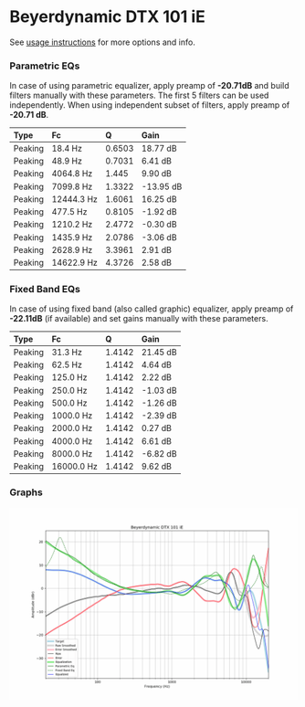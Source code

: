 # Beyerdynamic DTX 101 iE
See [usage instructions](https://github.com/jaakkopasanen/AutoEq#usage) for more options and info.

### Parametric EQs
In case of using parametric equalizer, apply preamp of **-20.71dB** and build filters manually
with these parameters. The first 5 filters can be used independently.
When using independent subset of filters, apply preamp of **-20.71 dB**.

| Type    | Fc         |      Q | Gain      |
|:--------|:-----------|:-------|:----------|
| Peaking | 18.4 Hz    | 0.6503 | 18.77 dB  |
| Peaking | 48.9 Hz    | 0.7031 | 6.41 dB   |
| Peaking | 4064.8 Hz  | 1.445  | 9.90 dB   |
| Peaking | 7099.8 Hz  | 1.3322 | -13.95 dB |
| Peaking | 12444.3 Hz | 1.6061 | 16.25 dB  |
| Peaking | 477.5 Hz   | 0.8105 | -1.92 dB  |
| Peaking | 1210.2 Hz  | 2.4772 | -0.30 dB  |
| Peaking | 1435.9 Hz  | 2.0786 | -3.06 dB  |
| Peaking | 2628.9 Hz  | 3.3961 | 2.91 dB   |
| Peaking | 14622.9 Hz | 4.3726 | 2.58 dB   |

### Fixed Band EQs
In case of using fixed band (also called graphic) equalizer, apply preamp of **-22.11dB**
(if available) and set gains manually with these parameters.

| Type    | Fc         |      Q | Gain     |
|:--------|:-----------|:-------|:---------|
| Peaking | 31.3 Hz    | 1.4142 | 21.45 dB |
| Peaking | 62.5 Hz    | 1.4142 | 4.64 dB  |
| Peaking | 125.0 Hz   | 1.4142 | 2.22 dB  |
| Peaking | 250.0 Hz   | 1.4142 | -1.03 dB |
| Peaking | 500.0 Hz   | 1.4142 | -1.26 dB |
| Peaking | 1000.0 Hz  | 1.4142 | -2.39 dB |
| Peaking | 2000.0 Hz  | 1.4142 | 0.27 dB  |
| Peaking | 4000.0 Hz  | 1.4142 | 6.61 dB  |
| Peaking | 8000.0 Hz  | 1.4142 | -6.82 dB |
| Peaking | 16000.0 Hz | 1.4142 | 9.62 dB  |

### Graphs
![](./Beyerdynamic%20DTX%20101%20iE.png)